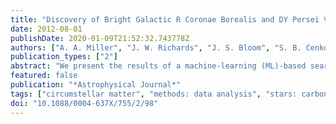 ```yaml
---
title: "Discovery of Bright Galactic R Coronae Borealis and DY Persei Variables: Rare Gems Mined from ACVS"
date: 2012-08-01
publishDate: 2020-01-09T21:52:32.743778Z
authors: ["A. A. Miller", "J. W. Richards", "J. S. Bloom", "S. B. Cenko", "J. M. Silverman", "D. L. Starr", "K. G. Stassun"]
publication_types: ["2"]
abstract: "We present the results of a machine-learning (ML)-based search for new R Coronae Borealis (RCB) stars and DY Persei-like stars (DYPers) in the Galaxy using cataloged light curves from the All-Sky Automated Survey (ASAS) Catalog of Variable Stars (ACVS). RCB stars—a rare class of hydrogen-deficient carbon-rich supergiants—are of great interest owing to the insights they can provide on the late stages of stellar evolution. DYPers are possibly the low-temperature, low- luminosity analogs to the RCB phenomenon, though additional examples are needed to fully establish this connection. While RCB stars and DYPers are traditionally identified by epochs of extreme dimming that occur without regularity, the ML search framework more fully captures the richness and diversity of their photometric behavior. We demonstrate that our ML method can use newly discovered RCB stars to identify additional candidates within the same data set. Our search yields 15 candidates that we consider likely RCB stars/DYPers: new spectroscopic observations confirm that four of these candidates are RCB stars and four are DYPers. Our discovery of four new DYPers increases the number of known Galactic DYPers from two to six; noteworthy is that one of the new DYPers has a measured parallax and is m ≈ 7 mag, making it the brightest known DYPer to date. Future observations of these new DYPers should prove instrumental in establishing the RCB connection. We consider these results, derived from a machine- learned probabilistic classification catalog, as an important proof-of-concept for the efficient discovery of rare sources with time-domain surveys."
featured: false
publication: "*Astrophysical Journal*"
tags: ["circumstellar matter", "methods: data analysis", "stars: carbon", "stars: evolution", "stars: variables: general", "techniques: photometric", "Astrophysics - Solar and Stellar Astrophysics", "Astrophysics - Instrumentation and Methods for Astrophysics"]
doi: "10.1088/0004-637X/755/2/98"
---
```


